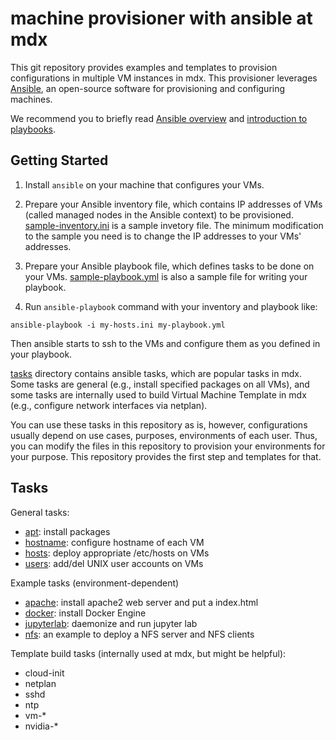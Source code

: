 
# machine provisioner with ansible at mdx

This git repository provides examples and templates to provision
configurations in multiple VM instances in mdx. This provisioner
leverages [Ansible](https://www.ansible.com/), an open-source software
for provisioning and configuring machines.


We recommend you to briefly read [Ansible overview](https://www.ansible.com/overview/how-ansible-works) and [introduction to playbooks](https://docs.ansible.com/ansible/latest/user_guide/playbooks_intro.html).


## Getting Started

1. Install `ansible` on your machine that configures your VMs.

2. Prepare your Ansible inventory file, which contains IP addresses of
VMs (called managed nodes in the Ansible context) to be provisioned.
[sample-inventory.ini](sample-inventory.ini) is a sample invetory file.
The minimum modification to the sample you need is to change the IP
addresses to your VMs' addresses.

3. Prepare your Ansible playbook file, which defines tasks to be done
on your VMs. [sample-playbook.yml](sample-playbook.yml) is also a sample
file for writing your playbook. 

4. Run `ansible-playbook` command with your inventory and playbook like:

```shell-session
ansible-playbook -i my-hosts.ini my-playbook.yml
```

Then ansible starts to ssh to the VMs and configure them as you
defined in your playbook.


[tasks](tasks) directory contains ansible tasks, which are popular tasks in
mdx. Some tasks are general (e.g., install specified packages on all
VMs), and some tasks are internally used to build Virtual Machine Template in 
mdx (e.g., configure network interfaces via netplan).

You can use these tasks in this repository as is, however,
configurations usually depend on use cases, purposes, environments of
each user. Thus, you can modify the files in this repository to
provision your environments for your purpose. This repository provides
the first step and templates for that.



## Tasks

General tasks:
- [apt](tasks/apt): install packages
- [hostname](tasks/hostname): configure hostname of each VM
- [hosts](tasks/hosts): deploy appropriate /etc/hosts on VMs
- [users](tasks/users): add/del UNIX user accounts on VMs


Example tasks (environment-dependent)
- [apache](tasks/apache): install apache2 web server and put a index.html
- [docker](tasks/docker): install Docker Engine
- [jupyterlab](tasks/jupyterlab): daemonize and run jupyter lab
- [nfs](tasks/nfs): an example to deploy a NFS server and NFS clients


Template build tasks (internally used at mdx, but might be helpful):
- cloud-init
- netplan
- sshd
- ntp
- vm-*
- nvidia-*